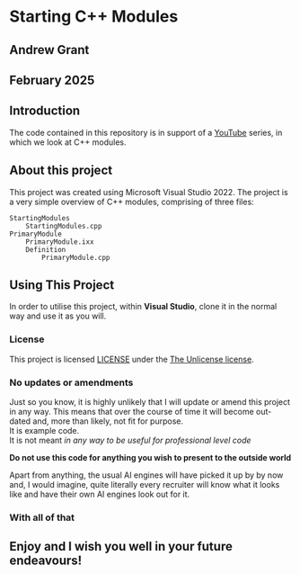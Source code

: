 # Starting C++ Modules
## Andrew Grant   
## February 2025

## Introduction
The code contained in this repository is in support of 
a [YouTube](https://www.youtube.com/c/AndrewGrant31) series, 
in which we look at C++ modules.

## About this project
This project was created using Microsoft Visual Studio 2022. 
The project is a very simple overview of C++ modules, 
comprising of three files:

    StartingModules
        StartingModules.cpp
    PrimaryModule
        PrimaryModule.ixx
        Definition
            PrimaryModule.cpp

## Using This Project
In order to utilise this project, within <b>Visual Studio</b>,
clone it in the normal way and use it as you will. 

### License 
This project is licensed [LICENSE](https://github.com/AndrewGrant31/C-Plus-Plus-Modules/blob/master/LICENSE.txt)
 under the [The Unlicense license](https://unlicense.org/). 

### No updates or amendments
Just so you know, it is highly unlikely that I will update or 
amend this project in any way. This means that over the 
course of time it will become out-dated and, more than likely, 
not fit for purpose.  
It is example code.  
It is not meant <i> in any way to be useful for 
professional level code</i>  
<p style="align: center;"><b>Do not use this code for anything you wish to present 
to the outside world</b></p>  

Apart from anything, the usual AI engines will have picked it up by
by now and, I would imagine, quite literally every recruiter will know what 
it looks like and have their own AI engines look out for it.

### With all of that
## Enjoy and I wish you well in your future endeavours!
